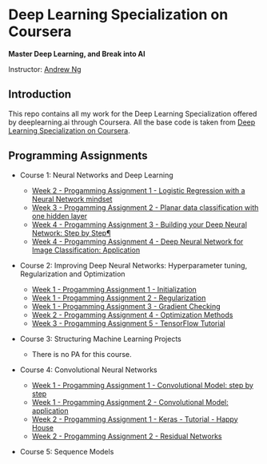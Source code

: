 # Deep Learning Specialization on Coursera

**Master Deep Learning, and Break into AI**

Instructor: [Andrew Ng](http://www.andrewng.org/)

## Introduction

This repo contains all my work for the Deep Learning Specialization offered by deeplearning.ai through Coursera. All the base code is taken from [Deep Learning Specialization on Coursera](https://www.coursera.org/specializations/deep-learning).

## Programming Assignments

- Course 1: Neural Networks and Deep Learning

  - [Week 2 - Progamming Assignment 1 - Logistic Regression with a Neural Network mindset]()
  - [Week 3 - Progamming Assignment 2 - Planar data classification with one hidden layer]()
  - [Week 4 - Progamming Assignment 3 - Building your Deep Neural Network: Step by Step¶]()
  - [Week 4 - Progamming Assignment 4 - Deep Neural Network for Image Classification: Application]()

- Course 2: Improving Deep Neural Networks: Hyperparameter tuning, Regularization and Optimization

  - [Week 1 - Progamming Assignment 1 - Initialization]()
  - [Week 1 - Progamming Assignment 2 - Regularization]()
  - [Week 1 - Progamming Assignment 3 - Gradient Checking]()
  - [Week 2 - Progamming Assignment 4 - Optimization Methods]()
  - [Week 3 - Progamming Assignment 5 - TensorFlow Tutorial]()

- Course 3: Structuring Machine Learning Projects

  - There is no PA for this course.
  
- Course 4: Convolutional Neural Networks

  - [Week 1 - Progamming Assignment 1 - Convolutional Model: step by step]()
  - [Week 1 - Progamming Assignment 2 - Convolutional Model: application]()
  - [Week 2 - Progamming Assignment 1 - Keras - Tutorial - Happy House]()
  - [Week 2 - Progamming Assignment 2 - Residual Networks]()
  
- Course 5: Sequence Models

